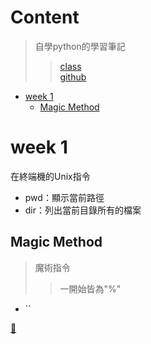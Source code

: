 # Content
  > 自學python的學習筆記
  >> [class](http://moocs.nccu.edu.tw/course/123/intro)\
  >> [github](https://github.com/yenlung/Python-3-Data-Analysis-Basics)
  
- [week 1](https://github.com/vanikk06/Machine-Learning/tree/master/Learning%20Python#week-1)
    - [Magic Method](https://github.com/vanikk06/Machine-Learning/tree/master/Learning%20Python#magic-method)
  
  
  
# week 1

在終端機的Unix指令
  - pwd：顯示當前路徑
  - dir：列出當前目錄所有的檔案

## Magic Method
   > 魔術指令
   >> 一開始皆為"%"
   
- ``
   
   
   
[👣](https://github.com/vanikk06/Machine-Learning/tree/master/Learning%20Python#content)
   
   
   

